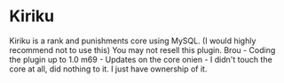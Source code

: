 # Kiriku
Kiriku is a rank and punishments core using MySQL. (I would highly recommend not to use this)
You may not resell this plugin.
Brou - Coding the plugin up to 1.0
m69 - Updates on the core
onien - I didn't touch the core at all, did nothing to it. I just have ownership of it.
